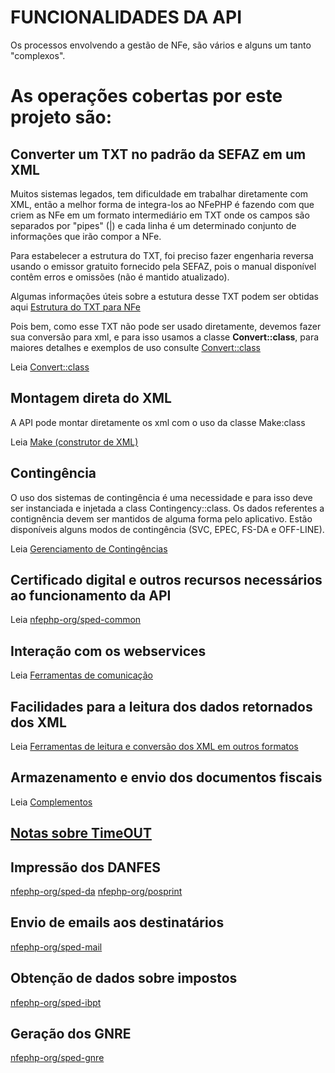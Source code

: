 # FUNCIONALIDADES DA API

Os processos envolvendo a gestão de NFe, são vários e alguns um tanto "complexos".

# As operações cobertas por este projeto são:

## Converter um TXT no padrão da SEFAZ em um XML

Muitos sistemas legados, tem dificuldade em trabalhar diretamente com XML, então a melhor forma de integra-los ao NFePHP é fazendo com que criem as NFe em um formato intermediário em TXT onde os campos são separados por "pipes" (|) e cada linha é um determinado conjunto de informações que irão compor a NFe.

Para estabelecer a estrutura do TXT, foi preciso fazer engenharia reversa usando o emissor gratuito fornecido pela SEFAZ, pois o manual disponível contêm erros e omissões (não é mantido atualizado).

Algumas informações úteis sobre a estutura desse TXT podem ser obtidas aqui [Estrutura do TXT para NFe](EstruturaTxt.md)

Pois bem, como esse TXT não pode ser usado diretamente, devemos fazer sua conversão para xml, e para isso usamos a classe **Convert::class**, para maiores detalhes e exemplos de uso consulte [Convert::class](Convert.md)

Leia [Convert::class](Convert.md)

## Montagem direta do XML

A API pode montar diretamente os xml com o uso da classe Make:class


Leia [Make (construtor de XML)](Make.md)


## Contingência

O uso dos sistemas de contingência é uma necessidade e para isso deve ser instanciada e injetada a class Contingency::class.
Os dados referentes a contignência devem ser mantidos de alguma forma pelo aplicativo. 
Estão disponíveis alguns modos de contingência (SVC, EPEC, FS-DA e OFF-LINE).

Leia [Gerenciamento de Contingências](Contingency.md)

## Certificado digital e outros recursos necessários ao funcionamento da API

Leia [nfephp-org/sped-common](https://github.com/nfephp-org/sped-common)

## Interação com os webservices

Leia [Ferramentas de comunicação](Tools.md)

## Facilidades para a leitura dos dados retornados dos XML

Leia [Ferramentas de leitura e conversão dos XML em outros formatos](Standardize.md)


## Armazenamento e envio dos documentos fiscais

Leia [Complementos](Complements.md)


## [Notas sobre TimeOUT](TimeOut.md)

## Impressão dos DANFES

[nfephp-org/sped-da](https://github.com/nfephp-org/sped-da)
[nfephp-org/posprint](https://github.com/nfephp-org/posprint)

## Envio de emails aos destinatários

[nfephp-org/sped-mail](https://github.com/nfephp-org/sped-mail)

## Obtenção de dados sobre impostos 

[nfephp-org/sped-ibpt](https://github.com/nfephp-org/sped-ibpt)

## Geração dos GNRE

[nfephp-org/sped-gnre](https://github.com/nfephp-org/sped-gnre)


